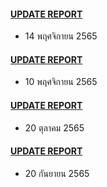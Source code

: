 #### [UPDATE REPORT](/doc20221114/README.md)
- 14 พฤศจิกายน 2565

#### [UPDATE REPORT](/doc20221110//README.md)
- 10 พฤศจิกายน 2565

#### [UPDATE REPORT](/doc20221020/README.md)
- 20 ตุลาคม 2565

#### [UPDATE REPORT](/doc20220920/README.md)
- 20 กันยายน 2565
